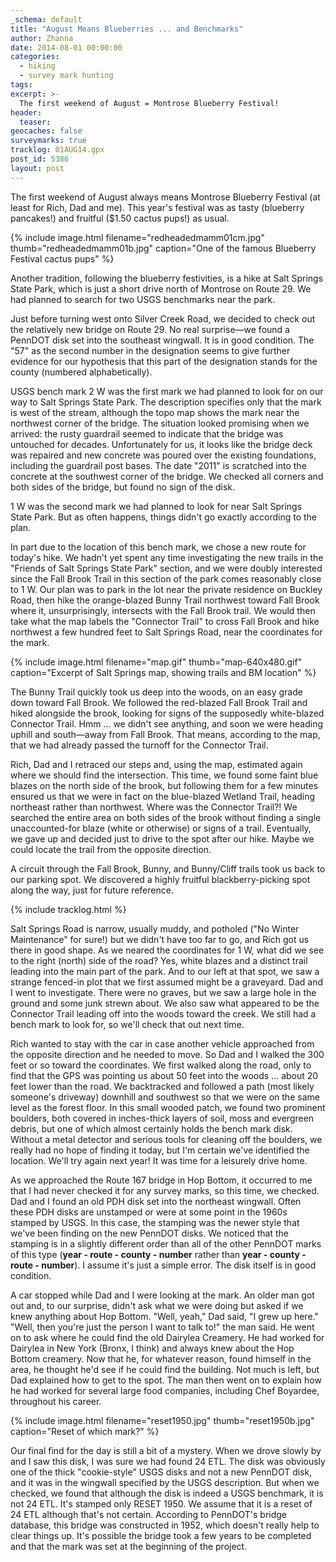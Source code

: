```yaml
---
_schema: default
title: "August Means Blueberries ... and Benchmarks"
author: Zhanna
date: 2014-08-01 00:00:00
categories:
  - hiking
  - survey mark hunting
tags:
excerpt: >-
  The first weekend of August = Montrose Blueberry Festival!
header:
  teaser:
geocaches: false
surveymarks: true
tracklog: 01AUG14.gpx
post_id: 5386
layout: post   
---
```


The first weekend of August always means Montrose Blueberry Festival (at least for Rich, Dad and me). This year's festival was as tasty (blueberry pancakes!) and fruitful ($1.50 cactus pups!) as usual.

{% include image.html filename="redheadedmamm01cm.jpg" thumb="redheadedmamm01b.jpg" caption="One of the famous Blueberry Festival cactus pups" %}

Another tradition, following the blueberry festivities, is a hike at Salt Springs State Park, which is just a short drive north of Montrose on Route 29. We had planned to search for two USGS benchmarks near the park.

Just before turning west onto Silver Creek Road, we decided to check out the relatively new bridge on Route 29. No real surprise—we found a PennDOT disk set into the southeast wingwall. It is in good condition. The "57" as the second number in the designation seems to give further evidence for our hypothesis that this part of the designation stands for the county (numbered alphabetically).

USGS bench mark 2 W was the first mark we had planned to look for on our way to Salt Springs State Park. The description specifies only that the mark is west of the stream, although the topo map shows the mark near the northwest corner of the bridge. The situation looked promising when we arrived: the rusty guardrail seemed to indicate that the bridge was untouched for decades. Unfortunately for us, it looks like the bridge deck was repaired and new concrete was poured over the existing foundations, including the guardrail post bases. The date "2011" is scratched into the concrete at the southwest corner of the bridge. We checked all corners and both sides of the bridge, but found no sign of the disk.

1 W was the second mark we had planned to look for near Salt Springs State Park. But as often happens, things didn't go exactly according to the plan.

In part due to the location of this bench mark, we chose a new route for today's hike. We hadn't yet spent any time investigating the new trails in the "Friends of Salt Springs State Park" section, and we were doubly interested since the Fall Brook Trail in this section of the park comes reasonably close to 1 W. Our plan was to park in the lot near the private residence on Buckley Road, then hike the orange-blazed Bunny Trail northwest toward Fall Brook where it, unsurprisingly, intersects with the Fall Brook trail. We would then take what the map labels the "Connector Trail" to cross Fall Brook and hike northwest a few hundred feet to Salt Springs Road, near the coordinates for the mark.

{% include image.html filename="map.gif" thumb="map-640x480.gif" caption="Excerpt of Salt Springs map, showing trails and BM location" %}

The Bunny Trail quickly took us deep into the woods, on an easy grade down toward Fall Brook. We followed the red-blazed Fall Brook Trail and hiked alongside the brook, looking for signs of the supposedly white-blazed Connector Trail. Hmm ... we didn't see anything, and soon we were heading uphill and south—away from Fall Brook. That means, according to the map, that we had already passed the turnoff for the Connector Trail. 

Rich, Dad and I retraced our steps and, using the map, estimated again where we should find the intersection. This time, we found some faint blue blazes on the north side of the brook, but following them for a few minutes ensured us that we were in fact on the blue-blazed Wetland Trail, heading northeast rather than northwest. Where was the Connector Trail?! We searched the entire area on both sides of the brook without finding a single unaccounted-for blaze (white or otherwise) or signs of a trail. Eventually, we gave up and decided just to drive to the spot after our hike. Maybe we could locate the trail from the opposite direction.

A circuit through the Fall Brook, Bunny, and Bunny/Cliff trails took us back to our parking spot. We discovered a highly fruitful blackberry-picking spot along the way, just for future reference.

{% include tracklog.html %}

Salt Springs Road is narrow, usually muddy, and potholed ("No Winter Maintenance" for sure!) but we didn't have too far to go, and Rich got us there in good shape. As we neared the coordinates for 1 W, what did we see to the right (north) side of the road? Yes, white blazes and a distinct trail leading into the main part of the park. And to our left at that spot, we saw a strange fenced-in plot that we first assumed might be a graveyard. Dad and I went to investigate. There were no graves, but we saw a large hole in the ground and some junk strewn about. We also saw what appeared to be the Connector Trail leading off into the woods toward the creek. We still had a bench mark to look for, so we'll check that out next time.

Rich wanted to stay with the car in case another vehicle approached from the opposite direction and he needed to move. So Dad and I walked the 300 feet or so toward the coordinates. We first walked along the road, only to find that the GPS was pointing us about 50 feet into the woods ... about 20 feet lower than the road. We backtracked and followed a path (most likely someone's driveway) downhill and southwest so that we were on the same level as the forest floor. In this small wooded patch, we found two prominent boulders, both covered in inches-thick layers of soil, moss and evergreen debris, but one of which almost certainly holds the bench mark disk. Without a metal detector and serious tools for cleaning off the boulders, we really had no hope of finding it today, but I'm certain we've identified the location. We'll try again next year! It was time for a leisurely drive home.

As we approached the Route 167 bridge in Hop Bottom, it occurred to me that I had never checked it for any survey marks, so this time, we checked. Dad and I found an old PDH disk set into the northeast wingwall. Often these PDH disks are unstamped or were at some point in the 1960s stamped by USGS. In this case, the stamping was the newer style that we've been finding on the new PennDOT disks. We noticed that the stamping is in a slightly different order than all of the other PennDOT marks of this type (**year - route - county - number** rather than **year - county - route - number**). I assume it's just a simple error. The disk itself is in good condition.

A car stopped while Dad and I were looking at the mark. An older man got out and, to our surprise, didn't ask what we were doing but asked if we knew anything about Hop Bottom. "Well, yeah," Dad said, "I grew up here." "Well, then you're just the person I want to talk to!" the man said. He went on to ask where he could find the old Dairylea Creamery. He had worked for Dairylea in New York (Bronx, I think) and always knew about the Hop Bottom creamery. Now that he, for whatever reason, found himself in the area, he thought he'd see if he could find the building. Not much is left, but Dad explained how to get to the spot. The man then went on to explain how he had worked for several large food companies, including Chef Boyardee, throughout his career.

{% include image.html filename="reset1950.jpg" thumb="reset1950b.jpg" caption="Reset of which mark?" %}

Our final find for the day is still a bit of a mystery. When we drove slowly by and I saw this disk, I was sure we had found 24 ETL. The disk was obviously one of the thick "cookie-style" USGS disks and not a new PennDOT disk, and it was in the wingwall specified by the USGS description. But when we checked, we found that although the disk is indeed a USGS benchmark, it is not 24 ETL. It's stamped only RESET 1950. We assume that it is a reset of 24 ETL although that's not certain. According to PennDOT's bridge database, this bridge was constructed in 1952, which doesn't really help to clear things up. It's possible the bridge took a few years to be completed and that the mark was set at the beginning of the project.

